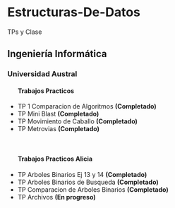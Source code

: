 # Estructuras-De-Datos
TPs y Clase

<h2>Ingeniería Informática</h2>
<h3>Universidad Austral</h3>

<ul><b><h4>Trabajos Practicos</h4></b>
  <li>TP 1 Comparacion de Algoritmos <b>(Completado)</b></li>
  <li>TP Mini Blast <b>(Completado)</b></li>
  <li>TP Movimiento de Caballo <b>(Completado)</b></li>
  <li>TP Metrovias <b>(Completado)</b></li></ul>
  <br>
  <ul><b><h4>Trabajos Practicos Alicia</h4></b>
    <li>TP Arboles Binarios Ej 13 y 14 <b>(Completado)</b></li>
    <li>TP Arboles Binarios de Busqueda <b>(Completado)</b></li>
    <li>TP Comparacion de Arboles Binarios <b>(Completado)</b></li>
  <li>TP Archivos <b>(En progreso)</b></li>
  </ul>
  
